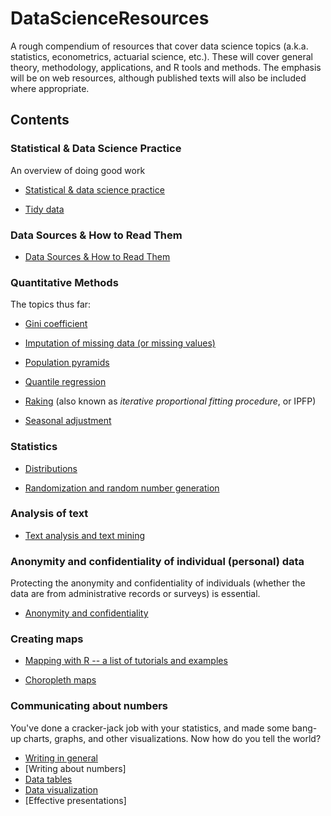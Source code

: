 # DataScienceResources

A rough compendium of resources that cover data science topics (a.k.a. statistics, econometrics, actuarial science, etc.). These will cover general theory, methodology, applications, and R tools and methods. The emphasis will be on web resources, although published texts will also be included where appropriate.

## Contents

### Statistical & Data Science Practice

An overview of doing good work

* [Statistical & data science practice](https://github.com/MonkmanMH/DataScienceResources/blob/master/StatisticalPractice.md)

* [Tidy data](https://github.com/MonkmanMH/DataScienceResources/blob/master/TidyData.md)


### Data Sources & How to Read Them

* [Data Sources & How to Read Them](https://github.com/MonkmanMH/DataScienceResources/blob/master/DataSources.md)


### Quantitative Methods

The topics thus far:

* [Gini coefficient](https://github.com/MonkmanMH/DataScienceResources/blob/master/GiniCoefficient.md)

* [Imputation of missing data (or missing values)](https://github.com/MonkmanMH/DataScienceResources/blob/master/Imputation.md)

* [Population pyramids](https://github.com/MonkmanMH/DataScienceResources/blob/master/PopulationPyramids.md)

* [Quantile regression](https://github.com/MonkmanMH/DataScienceResources/blob/master/QuantileRegression.md)

* [Raking](https://github.com/MonkmanMH/DataScienceResources/blob/master/Raking.md) (also known as _iterative proportional fitting procedure_, or IPFP)

* [Seasonal adjustment](https://github.com/MonkmanMH/DataScienceResources/blob/master/SeasonalAdjustment.md)
 

### Statistics

* [Distributions](https://github.com/MonkmanMH/DataScienceResources/blob/master/Distributions.md)

* [Randomization and random number generation](https://github.com/MonkmanMH/DataScienceResources/blob/master/Random.md)

### Analysis of text

* [Text analysis and text mining](https://github.com/MonkmanMH/DataScienceResources/blob/master/TextAnalysis.md)





### Anonymity and confidentiality of individual (personal) data

Protecting the anonymity and confidentiality of individuals (whether the data are from administrative records or surveys) is essential. 

* [Anonymity and confidentiality](https://github.com/MonkmanMH/DataScienceResources/blob/master/Anonymity_Confidentiality.md)


### Creating maps

* [Mapping with R -- a list of tutorials and examples](http://spatial.ly/r/)

* [Choropleth maps](https://github.com/MonkmanMH/DataScienceResources/blob/master/ChoroplethMaps.md)


### Communicating about numbers

You've done a cracker-jack job with your statistics, and made some bang-up charts, graphs, and other visualizations. Now how do you tell the world? 

* [Writing in general](https://github.com/MonkmanMH/DataScienceResources/blob/master/Writing.md)
* [Writing about numbers]
* [Data tables](https://github.com/MonkmanMH/DataScienceResources/blob/master/Data_Tables.md)
* [Data visualization](https://github.com/MonkmanMH/DataScienceResources/blob/master/Data_Visualization.md)
* [Effective presentations]



